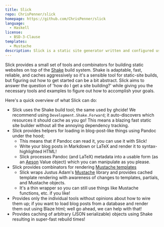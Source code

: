 ```yaml
---
title: Slick
repo: ChrisPenner/slick
homepage: https://github.com/ChrisPenner/slick
language:
  - Haskell
license:
  - BSD-3-Clause
templates:
  - Mustache
description: Slick is a static site generator written and configured using Haskell. It's the spiritual successor to my previous static-site generator project SitePipe; but is faster, simpler, and more easily used in combination with other tools.
---
```


Slick provides a small set of tools and combinators for building static
websites on top of the [Shake](https://shakebuild.com/) build system. Shake is
adaptable, fast, reliable, and caches aggressively so it's a sensible tool for
static-site builds, but figuring out how to get started can be a bit abstract. Slick aims to answer the question of
'how do I get a site building?' while giving you the necessary tools and examples to figure out how to accomplish your
goals.

Here's a quick overview of what Slick can do:

- Slick uses the Shake build tool; the same used by ghcide! We recommend using `Development.Shake.Forward`; it auto-discovers which resources it should cache as you go! This means a blazing fast static site builder without all the annoying dependency tracking.
- Slick provides helpers for loading in blog-post-like things using Pandoc under the hood;
  - This means that if Pandoc can read it, you can use it with Slick!
  - Write your blog posts in Markdown or LaTeX and render it to
        syntax-highlighted HTML!
  - Slick processes Pandoc (and LaTeX) metadata into a usable form (as an
        [Aeson](https://hackage.haskell.org/package/aeson) Value object) which you can manipulate as you please.
- Slick provides combinators for rendering [Mustache templates](https://mustache.github.io/)
  - Slick wraps Justus Adam's [Mustache](http://hackage.haskell.org/package/mustache-2.3.0/docs/Text-Mustache.html)
        library and provides cached template rendering with awareness of changes to templates, partials, and Mustache
        objects.
  - It's a thin wrapper so you can still use things like Mustache functions, etc. if you like!
- Provides only the individual tools without opinions about how to wire them up; if you want to load blog posts from
    a database and render them out using Blaze html; well go ahead, we can help with that!
- Provides caching of arbitrary (JSON serializable) objects using Shake resulting in super-fast rebuild times!
